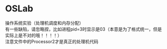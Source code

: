 # OSLab
操作系统实验（处理机调度和内存分配）  
有一些缺陷，请忽略捏，比如进程pid=3时显示是03（本意是为了格式统一，但是实际上是不对的哦！！！！）  
注意文件中的Processor2才是真正的处理机代码  
